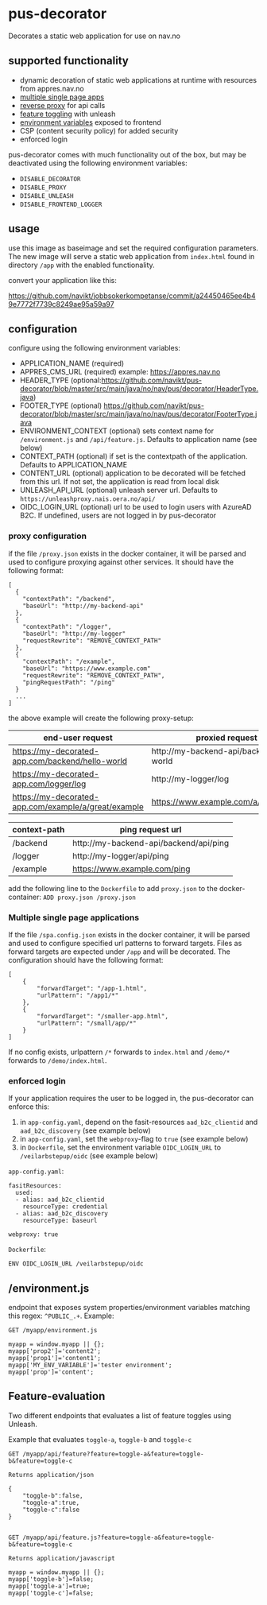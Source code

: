 # pus-decorator
Decorates a static web application for use on nav.no

## supported functionality
 - dynamic decoration of static web applications at runtime with resources from appres.nav.no
 - [multiple single page apps](https://github.com/navikt/pus-decorator#multiple-single-page-applications) 
 - [reverse proxy](https://github.com/navikt/pus-decorator#proxy-configuration) for api calls
 - [feature toggling](https://github.com/navikt/pus-decorator#apifeature) with unleash
 - [environment variables](https://github.com/navikt/pus-decorator#environmentjs) exposed to frontend
 - CSP (content security policy) for added security
 - enforced login

pus-decorator comes with much functionality out of the box, but may be deactivated using the following environment variables:
 - `DISABLE_DECORATOR`
 - `DISABLE_PROXY`
 - `DISABLE_UNLEASH`
 - `DISABLE_FRONTEND_LOGGER`


## usage
use this image as baseimage and set the required configuration parameters. 
The new image will serve a static web application from `index.html` 
found in directory `/app` with the enabled functionality.

convert your application like this:

https://github.com/navikt/jobbsokerkompetanse/commit/a24450465ee4b49e7772f7739c8249ae95a59a97


## configuration
configure using the following environment variables:
 - APPLICATION_NAME (required)
 - APPRES_CMS_URL (required) example: https://appres.nav.no
 - HEADER_TYPE (optional:https://github.com/navikt/pus-decorator/blob/master/src/main/java/no/nav/pus/decorator/HeaderType.java)
 - FOOTER_TYPE (optional)
 https://github.com/navikt/pus-decorator/blob/master/src/main/java/no/nav/pus/decorator/FooterType.java
 - ENVIRONMENT_CONTEXT (optional) sets context name for `/environment.js` and `/api/feature.js`. Defaults to application name (see below)
 - CONTEXT_PATH (optional) if set is the contextpath of the application. Defaults to APPLICATION_NAME
 - CONTENT_URL (optional) application to be decorated will be fetched from this url. If not set, the application is read from local disk
 - UNLEASH_API_URL (optional) unleash server url. Defaults to `https://unleashproxy.nais.oera.no/api/`
 - OIDC_LOGIN_URL (optional) url to be used to login users with AzureAD B2C. If undefined, users are not logged in by pus-decorator 
 
### proxy configuration
if the file `/proxy.json` exists in the docker container, it will be parsed and used to configure proxying against other services. It should have the following format:
```
[
  {
    "contextPath": "/backend",
    "baseUrl": "http://my-backend-api"
  },
  {
    "contextPath": "/logger",
    "baseUrl": "http://my-logger"
    "requestRewrite": "REMOVE_CONTEXT_PATH"
  },
  {
    "contextPath": "/example",
    "baseUrl": "https://www.example.com"
    "requestRewrite": "REMOVE_CONTEXT_PATH",
    "pingRequestPath": "/ping" 
  }
  ...
]
```
the above example will create the following proxy-setup:

| end-user request                                         | proxied request url                       |
|----------------------------------------------------------|-------------------------------------------|
| https://my-decorated-app.com/backend/hello-world         | http://my-backend-api/backend/hello-world |
| https://my-decorated-app.com/logger/log                  | http://my-logger/log                      |
| https://my-decorated-app.com/example/a/great/example     | https://www.example.com/a/great/example   |


| context-path | ping request url                       |
|--------------|----------------------------------------|
| /backend     | http://my-backend-api/backend/api/ping |
| /logger      | http://my-logger/api/ping              |
| /example     | https://www.example.com/ping           |

add the following line to the `Dockerfile` to add `proxy.json` to the docker-container:
`ADD proxy.json /proxy.json`

### Multiple single page applications
If the file `/spa.config.json` exists in the docker container, it will be parsed and used to configure 
specified url patterns to forward targets. Files as forward targets are expected under `/app` and will 
be decorated. The configuration should have the following format:
```
[
    {
        "forwardTarget": "/app-1.html",
        "urlPattern": "/app1/*"
    },
    {
        "forwardTarget": "/smaller-app.html",
        "urlPattern": "/small/app/*"
    }
] 
```

If no config exists, urlpattern `/*` forwards to `index.html` and `/demo/*` forwards to `/demo/index.html`.

### enforced login
If your application requires the user to be logged in, the pus-decorator can enforce this:
1. in `app-config.yaml`, depend on the fasit-resources `aad_b2c_clientid` and `aad_b2c_discovery` (see example below)
2. in `app-config.yaml`, set the `webproxy`-flag to `true` (see example below)
3. in `Dockerfile`, set the environment variable `OIDC_LOGIN_URL` to `/veilarbstepup/oidc` (see example below)

`app-config.yaml`:
```
fasitResources:  
  used:                         
  - alias: aad_b2c_clientid
    resourceType: credential
  - alias: aad_b2c_discovery
    resourceType: baseurl
    
webproxy: true
```
`Dockerfile`:
```
ENV OIDC_LOGIN_URL /veilarbstepup/oidc
``` 

## /environment.js
endpoint that exposes system properties/environment variables matching this regex: `^PUBLIC_.+`. Example:

```
GET /myapp/environment.js

myapp = window.myapp || {};
myapp['prop2']='content2';
myapp['prop1']='content1';
myapp['MY_ENV_VARIABLE']='tester environment';
myapp['prop']='content';
```


## Feature-evaluation 
Two different endpoints that evaluates a list of feature toggles using Unleash.

Example that evaluates `toggle-a`, `toggle-b` and `toggle-c`
```
GET /myapp/api/feature?feature=toggle-a&feature=toggle-b&feature=toggle-c

Returns application/json

{
    "toggle-b":false,
    "toggle-a":true,
    "toggle-c":false    
}


GET /myapp/api/feature.js?feature=toggle-a&feature=toggle-b&feature=toggle-c

Returns application/javascript

myapp = window.myapp || {};
myapp['toggle-b']=false;
myapp['toggle-a']=true;
myapp['toggle-c']=false;
 
```
